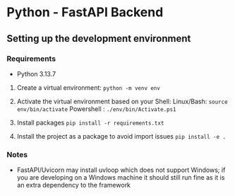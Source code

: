 # Python - FastAPI Backend

## Setting up the development environment

### Requirements
- Python 3.13.7

1. Create a virtual environment:
   `python -m venv env`

2. Activate the virtual environment based on your Shell:
    Linux/Bash: `source env/bin/activate`
    Powershell : `./env/bin/Activate.ps1`

3. Install packages
   `pip install -r requirements.txt`

4. Install the project as a package to avoid import issues
   `pip install -e .`


### Notes 
- FastAPI/Uvicorn may install uvloop which does not support Windows; if you are developing on a Windows machine it should still run fine as it is an extra dependency to the framework